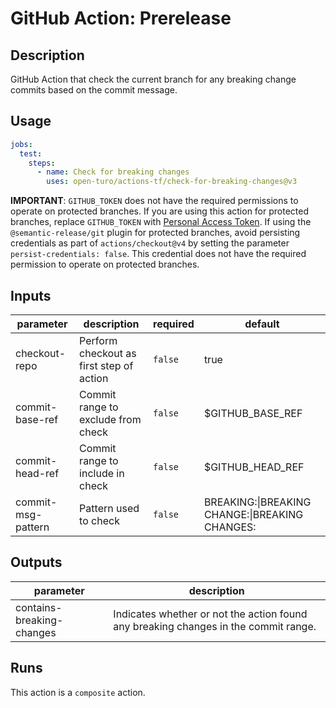 # GitHub Action: Prerelease

<!-- prettier-ignore-start -->
<!-- action-docs-description -->
## Description

GitHub Action that check the current branch for any breaking change commits based on the commit message.
<!-- action-docs-description -->
<!-- prettier-ignore-end -->

## Usage

```yaml
jobs:
  test:
    steps:
      - name: Check for breaking changes
        uses: open-turo/actions-tf/check-for-breaking-changes@v3
```

**IMPORTANT**: `GITHUB_TOKEN` does not have the required permissions to operate on protected branches.
If you are using this action for protected branches, replace `GITHUB_TOKEN`
with [Personal Access Token](https://help.github.com/en/github/authenticating-to-github/creating-a-personal-access-token-for-the-command-line).
If using the `@semantic-release/git` plugin for protected branches, avoid persisting credentials as part
of `actions/checkout@v4` by setting the parameter `persist-credentials: false`. This credential does not have the
required permission to operate on protected branches.

<!-- prettier-ignore-start -->
<!-- action-docs-inputs -->
## Inputs

| parameter | description | required | default |
| --- | --- | --- | --- |
| checkout-repo | Perform checkout as first step of action | `false` | true |
| commit-base-ref | Commit range to exclude from check | `false` | $GITHUB_BASE_REF |
| commit-head-ref | Commit range to include in check | `false` | $GITHUB_HEAD_REF |
| commit-msg-pattern | Pattern used to check | `false` | BREAKING:\|BREAKING CHANGE:\|BREAKING CHANGES: |
<!-- action-docs-inputs -->

<!-- action-docs-outputs -->
## Outputs

| parameter | description |
| --- | --- |
| contains-breaking-changes | Indicates whether or not the action found any breaking changes in the commit range. |
<!-- action-docs-outputs -->

<!-- action-docs-runs -->
## Runs

This action is a `composite` action.
<!-- action-docs-runs -->

<!-- action-docs-usage  -->
<!-- action-docs-usage -->
<!-- prettier-ignore-end -->
